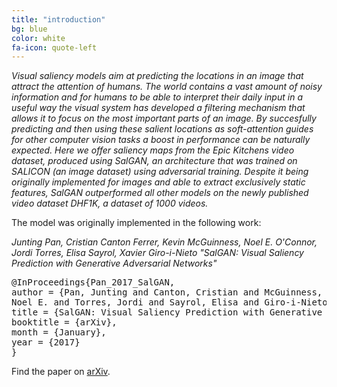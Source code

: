 ```yaml
---
title: "introduction"
bg: blue
color: white
fa-icon: quote-left
---
```


*Visual saliency models aim at predicting the locations in an image that attract the attention of humans. The world contains a vast amount of noisy information and for humans to be able to interpret their daily input in a useful way the visual system has developed a filtering mechanism that allows it to focus on the most important parts of an image. By succesfully predicting and then using these salient locations as soft-attention guides for other computer vision tasks a boost in performance can be naturally expected. Here we offer saliency maps from the Epic Kitchens video dataset, produced using SalGAN, an architecture that was trained on SALICON (an image dataset) using adversarial training. Despite it being originally implemented for images and able to extract exclusively static features, SalGAN outperformed all other models on the newly published video dataset DHF1K, a dataset of 1000 videos.*

The model was originally implemented in the following work:

<i>
Junting Pan, Cristian Canton Ferrer, Kevin McGuinness, Noel E. O'Connor, Jordi Torres, Elisa Sayrol, Xavier Giro-i-Nieto "SalGAN: Visual Saliency Prediction with Generative Adversarial Networks"
</i>

<pre>
@InProceedings{Pan_2017_SalGAN,
author = {Pan, Junting and Canton, Cristian and McGuinness, Kevin and O'Connor, 
Noel E. and Torres, Jordi and Sayrol, Elisa and Giro-i-Nieto, Xavier and},
title = {SalGAN: Visual Saliency Prediction with Generative Adversarial Networks},
booktitle = {arXiv},
month = {January},
year = {2017}
}
</pre>

Find the paper on [arXiv](https://arxiv.org/abs/1701.01081).
